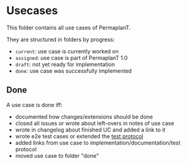 # Usecases

This folder contains all use cases of PermaplanT.

They are structured in folders by progress:

- `current`: use case is currently worked on
- `assigned`: use case is part of PermaplanT 1.0
- `draft`: not yet ready for implementation
- `done`: use case was successfully implemented

## Done

A use case is done iff:

- documented how changes/extensions should be done
- closed all issues or wrote about left-overs in notes of use case
- wrote in changelog about finished UC and added a link to it
- wrote e2e test cases or extended the [test protocol](../tests/manual/protocol.md)
- added links from use case to implementation/documentation/test protocol
- moved use case to folder "done"
